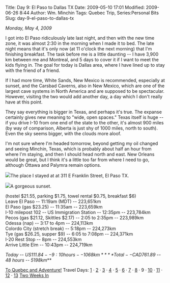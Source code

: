 Title: Day 9: El Paso to Dallas TX
Date: 2009-05-10 17:01
Modified: 2009-06-26 8:44
Author: Wm. Minchin
Tags: Quebec Trip, Series:Personal Bits
Slug: day-9-el-paso-to-dallas-tx

*Monday, May 4, 2009*

I got into El Paso ridiculously late last night, and then with the new
time zone, it was almost 2:30 in the morning when I made it to bed. The
late night means that it's only now (at 11 o'clock the next morning)
that I'm finishing breakfast. The task before me is a little daunting --
I have 3,900 km between me and Montreal, and 5 days to cover it if I
want to meet the kids flying in. The goal for today is Dallas area,
where I have lined up to stay with the friend of a friend.

If I had more time, White Sands, New Mexico is recommended, especially
at sunset, and the Carsbad Caverns, also in New Mexico, which are one of
the largest cave systems in North America and are supposed to be
spectacular. However, visiting the two would add another day, a day
which I don't really have at this point.

They say everything is bigger in Texas, and perhaps it's true. The
expanse certainly gives new meaning to "wide, open spaces." Texas itself
is huge -- if you drive I-10 from one end of the state to the other, it's
almost 900 miles (by way of comparison, Alberta is just shy of 1000
miles, north to south). Even the sky seems bigger, with the clouds more
aloof.

I'm not sure where I'm headed tomorrow, beyond getting my oil changed
and seeing Minchin, Texas, which is probably about half an hour from
where I'm staying, and then I should head north and east. New Orleans
would be great, but I think it's a little too far from where I need to
go, although Ottawa and Palymra remain options.

![](http://4.bp.blogspot.com/_fWUoqQ2t4Js/SgddKsIQ-sI/AAAAAAAAA6c/FrWBD1NelmQ/s400/IMG_7272.jpg)The
place I stayed at at 311 E Franklin Street, El Paso TX.

![](http://3.bp.blogspot.com/_fWUoqQ2t4Js/SgddKffcTSI/AAAAAAAAA6U/9Cvm7tC8vV0/s400/IMG_7306.jpg)A
gorgeous sunset.

(hostel $21.55, parking $1.75, towel rental $0.75, breakfast $6)  
Leave El Paso -- 11:19am (MDT) -- 223,651km  
El Paso (gas $23.25) -- 11:35am -- 223,659km  
I-10 milepost 102 -- US Immigration Station -- 12:35pm -- 223,784km  
Pecos (gas $21.12, Skittles $2.17) -- 2:05 to 2:35pm -- 223,989km  
Odessa (nap) -- 3:17 to 4pm -- 224,113km  
Colordo City (stretch break) -- 5:18pm -- 224,273km  
Tye (gas $26.25, supper $9) -- 6:05 to 7:08pm -- 224,371km  
I-20 Rest Stop -- 8pm -- 224,553km  
Arrive Little Elm -- 10:43pm -- 224,719km

*Today -- US$111.84 -- 9:10 hours -- 1068km*  
***Total -- CAD$761.89 -- 48 hours -- 5198km***

[To Quebec and
Adventure!](http://blog.minchin.ca/2009/04/to-quebec-and-adventure.html)
Travel Days:
[1](http://blog.minchin.ca/2009/05/day-1-edmonton-to-cardston.html) ·
[2](http://blog.minchin.ca/2009/05/day-2-cardston-ab-to-provo-ut.html) ·
[3](http://blog.minchin.ca/2009/05/day-3-provo-ut.html) ·
[4](http://blog.minchin.ca/2009/05/day-4-provo-ut-to-las-vegas-nv.html)
·
[5](http://blog.minchin.ca/2009/05/day-5-las-vegas-nv-to-san-diego-ca.html)
· [6](http://blog.minchin.ca/2009/05/day-6-san-diego-ca.html) ·
[7](http://blog.minchin.ca/2009/05/day-7-san-deigo-ca-to-mesa-az.html) ·
[8](http://blog.minchin.ca/2009/05/day-8-mesa-az-to-el-paso-tx.html) · 9
·
[10](http://blog.minchin.ca/2009/05/day-10-dallas-tx-to-texarkana-ar.html)
·
[11](http://blog.minchin.ca/2009/06/day-11-texarkana-ak-to-nashville-tn.html)
·
[12](http://blog.minchin.ca/2009/06/day-12-nashville-tn-to-erie-pa.html)
·
[13](http://blog.minchin.ca/2009/06/day-13-erie-pa-to-montreal-qc.html)
[Two Weeks
In](http://blog.minchin.ca/2009/06/two-weeks-in-life-in-quebec.html)
